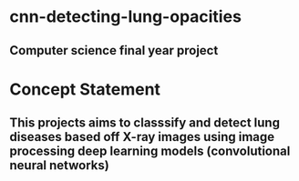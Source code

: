 # cnn-detecting-lung-opacities

## Computer science final year project

# Concept Statement

## This projects aims to classsify and detect lung diseases based off X-ray images using image processing deep learning models (convolutional neural networks)
